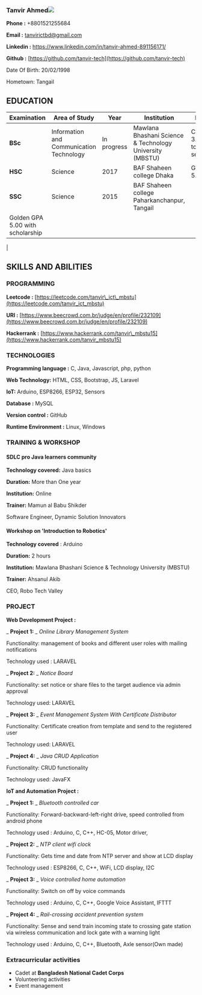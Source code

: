 ### **Tanvir Ahmed**![](RackMultipart20230225-1-9jegg7_html_a22d1716ad836a33.png)

**Phone :** +8801521255684

**Email :** tanvirictbd@gmail.com

**Linkedin :** https://www.linkedin.com/in/tanvir-ahmed-891156171/

**Github :** [https://github.com/tanvir-tech](https://github.com/tanvir-tech)

Date Of Birth: 20/02/1998

Hometown: Tangail

## EDUCATION

| **Examination** | **Area of Study** | **Year** | **Institution** | **Result** |
| --- | --- | --- | --- | --- |
| **BSc** | Information and Communication Technology | In progress | Mawlana Bhashani Science & Technology University (MBSTU) | CGPA-3.53 up to 6th semester |
| **HSC** | Science | 2017 | BAF Shaheen college Dhaka | GPA 5.00 |
| **SSC** | Science | 2015 | BAF Shaheen college Paharkanchanpur, Tangail
 | Golden GPA 5.00 with scholarship
 |

## SKILLS AND ABILITIES

### PROGRAMMING

**Leetcode :** [https://leetcode.com/tanvir\_ict\_mbstu](https://leetcode.com/tanvir_ict_mbstu)

**URI :** [https://www.beecrowd.com.br/judge/en/profile/232109](https://www.beecrowd.com.br/judge/en/profile/232109)

**Hackerrank :** [https://www.hackerrank.com/tanvir\_mbstu15](https://www.hackerrank.com/tanvir_mbstu15)

### TECHNOLOGIES

**Programming language :** C, Java, Javascript, php, python

**Web Technology:** HTML, CSS, Bootstrap, JS, Laravel

**IoT:** Arduino, ESP8266, ESP32, Sensors

**Database :** MySQL

**Version control :** GitHub

**Runtime Environment :** Linux, Windows

### TRAINING & WORKSHOP

#### SDLC pro Java learners community

**Technology covered:** Java basics

**Duration:** More than One year

**Institution:** Online

**Trainer:** Mamun al Babu Shikder

Software Engineer, Dynamic Solution Innovators

#### Workshop on 'Introduction to Robotics'

**Technology covered** : Arduino

**Duration:** 2 hours

**Institution:** Mawlana Bhashani Science & Technology University (MBSTU)

**Trainer:** Ahsanul Akib

CEO, Robo Tech Valley

### PROJECT

**Web Development Project :**

_ **Project 1:** _ _Online Library Management System_

Functionality: management of books and different user roles with mailing notifications

Technology used : LARAVEL

_ **Project 2:** _ _Notice Board_

Functionality: set notice or share files to the target audience via admin approval

Technology used: LARAVEL

_ **Project 3:** _ _Event Management System With Certificate Distributor_

Functionality: Certificate creation from template and send to the registered user

Technology used: LARAVEL

_ **Project 4:** _ _Java CRUD Application_

Functionality: CRUD functionality

Technology used: JavaFX

**IoT and Automation Project :**

_ **Project 1:** _ _Bluetooth controlled car_

Functionality: Forward-backward-left-right drive, speed controlled from android phone

Technology used : Arduino, C, C++, HC-05, Motor driver,

_ **Project 2:** _ _NTP client wifi clock_

Functionality: Gets time and date from NTP server and show at LCD display

Technology used : ESP8266, C, C++, WiFi, LCD display, I2C

_ **Project 3:** _ _Voice controlled home automation_

Functionality: Switch on off by voice commands

Technology used : Arduino, C, C++, Google Voice Assistant, IFTTT

_ **Project 4:** _ _Rail-crossing accident prevention system_

Functionality: Sense and send train incoming state to crossing gate station via wireless communication and lock gate with a warning light

Technology used : Arduino, C, C++, Bluetooth, Axle sensor(Own made)

### Extracurricular activities

- Cadet at **Bangladesh National Cadet Corps**
- Volunteering activities
- Event management
